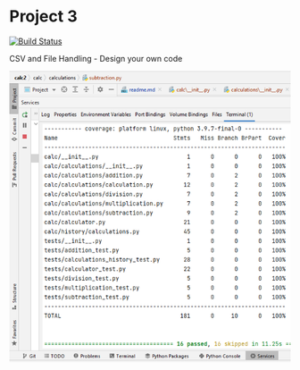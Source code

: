 # Project 3
[![Build Status](https://app.travis-ci.com/Sabina008/calc2.svg?branch=main)](https://app.travis-ci.com/Sabina008/calc2)

CSV and File Handling - Design your own code

![img.png](img.png)